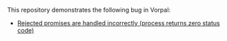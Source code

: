 This repository demonstrates the following bug in Vorpal:
- [Rejected promises are handled incorrectly (process returns zero status code)](https://github.com/dthree/vorpal/issues/283)

